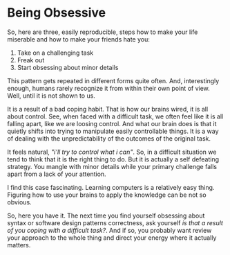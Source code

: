 # Being Obsessive

So, here are three, easily reproducible, steps how to make your life miserable
and how to make your friends hate you:

1. Take on a challenging task
2. Freak out
3. Start obsessing about minor details

This pattern gets repeated in different forms quite often. And, interestingly
enough, humans rarely recognize it from within their own point of view. Well,
until it is not shown to us.

It is a result of a bad coping habit. That is how our brains wired, it is all about
control. See, when faced with a difficult task, we often feel like it is all
falling apart, like we are loosing control. And what our brain does is that
it quietly shifts into trying to manipulate easily controllable things. It is
a way of dealing with the unpredictability of the outcomes of the original task.

It feels natural, _"i'll try to control what i can"_. So, in a difficult situation
we tend to think that it is the right thing to do. But it is actually a self
defeating strategy. You mangle with minor details while your primary challenge
falls apart from a lack of your attention.

I find this case fascinating. Learning computers is a relatively easy thing.
Figuring how to use your brains to apply the knowledge can be not so obvious.

So, here you have it. The next time you find yourself obsessing about syntax
or software design patterns correctness, ask yourself _is that a result of
you coping with a difficult task?_. And if so, you probably want review your
approach to the whole thing and direct your energy where it actually matters.
